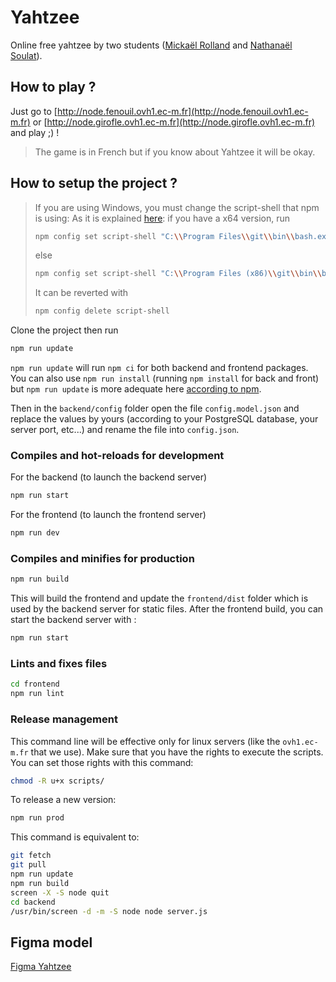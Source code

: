# Yahtzee

Online free yahtzee by two students ([Mickaël Rolland](https://github.com/mickaelrolland) and [Nathanaël Soulat](https://github.com/nsoulat)).

## How to play ?

Just go to [http://node.fenouil.ovh1.ec-m.fr](http://node.fenouil.ovh1.ec-m.fr) or [http://node.girofle.ovh1.ec-m.fr](http://node.girofle.ovh1.ec-m.fr) and play ;) !

> The game is in French but if you know about Yahtzee it will be okay.

## How to setup the project ?

>If you are using Windows, you must change the script-shell that npm is using:
>As it is explained [here](https://stackoverflow.com/questions/23243353/how-to-set-shell-for-npm-run-scripts-in-windows): if you have a x64 version, run
>
>```bash
>npm config set script-shell "C:\\Program Files\\git\\bin\\bash.exe"
>```
>
>else
>
>```bash
>npm config set script-shell "C:\\Program Files (x86)\\git\\bin\\bash.exe"
>```
>
>It can be reverted with
>
>```bash
>npm config delete script-shell
>```

Clone the project then run

```bash
npm run update
```

`npm run update` will run `npm ci` for both backend and frontend packages.
You can also use `npm run install` (running `npm install` for back and front) but `npm run update` is more adequate here [according to npm](https://docs.npmjs.com/cli/v7/commands/npm-ci).

Then in the `backend/config` folder open the file `config.model.json` and replace the values by yours (according to your PostgreSQL database, your server port, etc...) and rename the file into `config.json`.

### Compiles and hot-reloads for development

For the backend (to launch the backend server)

```bash
npm run start
```

For the frontend (to launch the frontend server)

```bash
npm run dev
```

### Compiles and minifies for production

```bash
npm run build
```

This will build the frontend and update the `frontend/dist` folder which is used by the backend server for static files.
After the frontend build, you can start the backend server with :

```bash
npm run start
```

### Lints and fixes files

```bash
cd frontend
npm run lint
```

### Release management

This command line will be effective only for linux servers (like the `ovh1.ec-m.fr` that we use).
Make sure that you have the rights to execute the scripts.
You can set those rights with this command:

```bash
chmod -R u+x scripts/
```

To release a new version:

```bash
npm run prod
```

This command is equivalent to:

```bash
git fetch
git pull
npm run update
npm run build
screen -X -S node quit
cd backend
/usr/bin/screen -d -m -S node node server.js
```

## Figma model

[Figma Yahtzee](https://www.figma.com/file/QQ74Ou5yLQ9YuvqtcWaJh8/Yahtzee)
